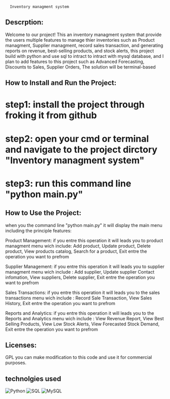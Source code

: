       Inventory managment system

## Descrption:
 Welcome to our project! This an inventory managment system that provide the users multiple features to manage thier inventories such as Product managment, Supplier managment, record sales transaction, and generating reports on revenue, best-selling products, and stock alerts, this project build with python and use sql to intract to intract with mysql database, and I plan to add features to this project such as Advanced Forecasting, Discounts to Sales, Supplier Orders, The solution will be terminal-based 

## How to Install and Run the Project:
# step1: install the project through froking it from github 
# step2: open your cmd or terminal and navigate to the project dirctory "Inventory managment system" 
# step3: run this command line "python main.py"

## How to Use the Project: 
when you the command line "python main.py" it will display the main menu including the principle features: 

Product Management:
if you entre this operation it will leads you to product managment menu wich include:
Add product, Update product, Delete product, View products catalog, Search for a product, Exit
entre the operation you want to prefrom

Supplier Management:
if you entre this operation it will leads you to supplier managment menu wich include :
Add supplier, Update supplier Contact infomation, View suppliers, Delete supplier, Exit
entre the operation you want to prefrom

Sales Transactions:
if you entre this operation it will leads you to the sales transactions menu wich include :
Record Sale Transaction, View Sales History, Exit
entre the operation you want to prefrom

Reports and Analytics:
if you entre this operation it will leads you to the Reports and Analytics menu wich include :
View Revenue Report, View Best Selling Products, View Low Stock Alerts, View Forecasted Stock Demand, Exit
entre the operation you want to prefrom

## Licenses:
GPL you can  make modification to this code and use it for commercial purposes.

## technolgies used
![Python](https://img.shields.io/badge/Python-3776AB?style=for-the-badge&logo=python&logoColor=yellow)
![SQL](https://img.shields.io/badge/SQL-4479A1?style=for-the-badge&logo=mysql&logoColor=white)
![MySQL](https://img.shields.io/badge/MySQL-4479A1?style=for-the-badge&logo=mysql&logoColor=orange)

